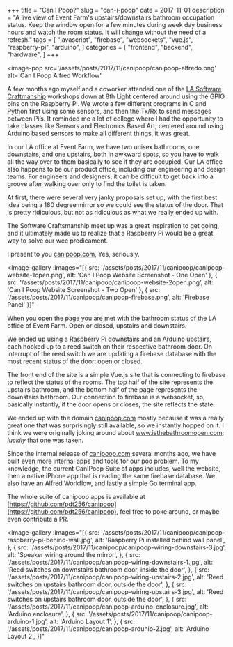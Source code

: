 +++
title = "Can I Poop?"
slug = "can-i-poop"
date = 2017-11-01
description = "A live view of Event Farm's upstairs/downstairs bathroom occupation status. Keep the window open for a few minutes during week day business hours and watch the room status. It will change without the need of a refresh."
tags = [ 
    "javascript", 
    "firebase",
    "websockets", 
    "vue.js",
    "raspberry-pi",
    "arduino",
]
categories = [
    "frontend",
    "backend",
    "hardware",
]
+++

<image-pop
    src='/assets/posts/2017/11/canipoop/canipoop-alfredo.png'
    alt='Can I Poop Alfred Workflow'
></image-pop>


A few months ago myself and a coworker attended one of the [LA Software Craftmanship](https://www.meetup.com/LA-Software-Craftsmanship/) workshops down at 8th Light centered around using the GPIO pins on the Raspberry Pi.  We wrote a few different programs in C and Python first using some sensors, and then the Tx/Rx to send messages between Pi’s.  It reminded me a lot of college where I had the opportunity to take classes like Sensors and Electronics Based Art, centered around using Arduino based sensors to make all different things, it was great.



In our LA office at Event Farm, we have two unisex bathrooms, one downstairs, and one upstairs, both in awkward spots, so you have to walk all the way over to them basically to see if they are occupied. Our LA office also happens to be our product office, including our engineering and design teams. For engineers and designers, it can be difficult to get back into a groove after walking over only to find the toilet is taken.



At first, there were several very janky proposals set up, with the first best idea being a 180 degree mirror so we could see the status of the door. That is pretty ridiculous, but not as ridiculous as what we really ended up with.



The Software Craftsmanship meet up was a great inspiration to get going, and it ultimately made us to realize that a Raspberry Pi would be a great way to solve our wee predicament.



I present to you [canipoop.com](http://canipoop.com), Yes, seriously.


<image-gallery
    :images="[{
        src: '/assets/posts/2017/11/canipoop/canipoop-website-1open.png',
        alt: 'Can I Poop Website Screenshot - One Open'
    },
    {
        src: '/assets/posts/2017/11/canipoop/canipoop-website-2open.png',
        alt: 'Can I Poop Website Screenshot - Two Open'
    },
    {
        src: '/assets/posts/2017/11/canipoop/canipoop-firebase.png',
        alt: 'Firebase Panel'
    }]"
></image-gallery>


When you open the page you are met with the bathroom status of the LA office of Event Farm. Open or closed, upstairs and downstairs.


We ended up using a Raspberry Pi downstairs and an Arduino upstairs, each hooked up to a reed switch on their respective bathroom door. On interrupt of the reed switch we are updating a firebase database with the most recent status of the door: open or closed.


The front end of the site is a simple Vue.js site that is connecting to firebase to reflect the status of the rooms. The top half of the site represents the upstairs bathroom, and the bottom half of the page represents the downstairs bathroom. Our connection to firebase is a websocket, so, basically instantly, if the door opens or closes, the site reflects the state.


We ended up with the domain [canipoop.com](http://canipoop.com) mostly because it was a really great one that was surprisingly still available, so we instantly hopped on it. I think we were originally joking around about www.isthebathroomopen.com; *luckily* that one was taken.


Since the internal release of [canipoop.com](http://canipoop.com) several months ago, we have built even more internal apps and tools for our poo problem. To my knowledge, the current CanIPoop Suite of apps  includes, well the website, then a native iPhone app that is reading the same firebase database. We also have an Alfred Workflow, and lastly a simple Go terminal app.


The whole suite of canipoop apps is available at [https://github.com/pdt256/canipoop](https://github.com/pdt256/canipoop), feel free to poke around, or maybe even contribute a PR.


<image-gallery
    :images="[{
        src: '/assets/posts/2017/11/canipoop/canipoop-raspberry-pi-behind-wall.jpg',
        alt: 'Raspberry Pi installed behind wall panel',
    },
    {
        src: '/assets/posts/2017/11/canipoop/canipoop-wiring-downstairs-3.jpg',
        alt: 'Speaker wiring around the mirror',
    },
    {
        src: '/assets/posts/2017/11/canipoop/canipoop-wiring-downstairs-1.jpg',
        alt: 'Reed switches on downstairs bathroom door, inside the door',
    },
    {
        src: '/assets/posts/2017/11/canipoop/canipoop-wiring-upstairs-2.jpg',
        alt: 'Reed switches on upstairs bathroom door, outside the door',
    },
    {
        src: '/assets/posts/2017/11/canipoop/canipoop-wiring-upstairs-3.jpg',
        alt: 'Reed switches on upstairs bathroom door, outside the door',
    },
    {
        src: '/assets/posts/2017/11/canipoop/canipoop-arduino-enclosure.jpg',
        alt: 'Arduino enclosure',
    },
    {
        src: '/assets/posts/2017/11/canipoop/canipoop-arduino-1.jpg',
        alt: 'Arduino Layout 1',
    },
    {
        src: '/assets/posts/2017/11/canipoop/canipoop-ardunio-2.jpg',
        alt: 'Arduino Layout 2',
    }]"
></image-gallery>
